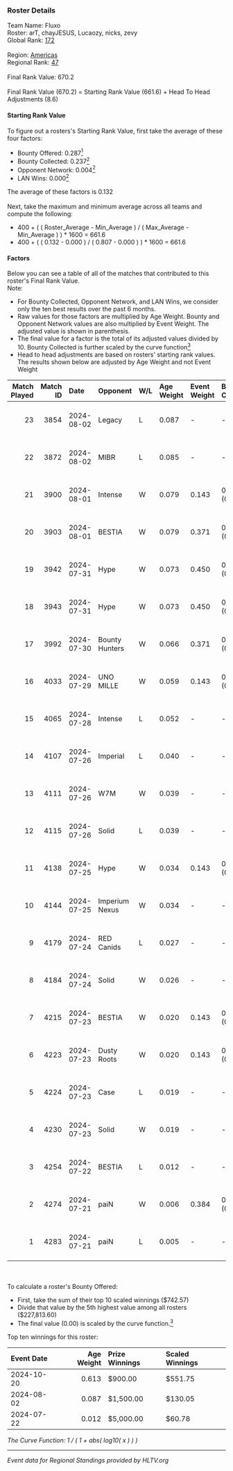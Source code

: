### Roster Details<br />
Team Name: Fluxo<br />
Roster: arT, chayJESUS, Lucaozy, nicks, zevy<br />
Global Rank: [172](../../standings_global_2025_01_16.md)<br />
<br />
Region: [Americas]( ../../standings_americas_2025_01_16.md)<br />
Regional Rank: [47]( ../../standings_americas_2025_01_16.md)<br />
<br />
Final Rank Value:  670.2<br />
<br />
Final Rank Value (670.2) = Starting Rank Value (661.6) + Head To Head Adjustments (8.6)<br />

#### Starting Rank Value<br />
To figure out a rosters's Starting Rank Value, first take the average of these four factors:<br />
- Bounty Offered: 0.287[<sup>1</sup>](#table2)
- Bounty Collected: 0.237[<sup>2</sup>](#table1)
- Opponent Network: 0.004[<sup>2</sup>](#table1)
- LAN Wins: 0.000[<sup>2</sup>](#table1)

The average of these factors is 0.132<br />
<br />
Next, take the maximum and minimum average across all teams and compute the following:<br />
- 400 + ( ( Roster_Average - Min_Average ) / ( Max_Average - Min_Average ) ) * 1600 = 661.6
- 400 + ( ( 0.132 - 0.000 ) / ( 0.807 - 0.000 ) ) * 1600 = 661.6


#### Factors<br />
Below you can see a table of all of the matches that contributed to this roster's Final Rank Value.<br />
Note:<br />

- For Bounty Collected, Opponent Network, and LAN Wins, we consider only the ten best results over the past 6 months.
- Raw values for those factors are multiplied by Age Weight. Bounty and Opponent Network values are also multiplied by Event Weight. The adjusted value is shown in parenthesis.
- The final value for a factor is the total of its adjusted values divided by 10. Bounty Collected is further scaled by the curve function[<sup>3</sup>](#curveFunction)
- Head to head adjustments are based on rosters' starting rank values. The results shown below are adjusted by Age Weight and not Event Weight
<span id="table1"></span><br />


| Match Played | Match ID | Date       | Opponent       | W/L | Age Weight | Event Weight | Bounty Collected | Opponent Network | LAN Wins  | H2H Adj. | Roster                               |
| -: | -: | :- | :- | :- | :- | :- | :- | :- | :- | -: | :- |
|           23 |     3854 | 2024-08-02 | Legacy         | L   | 0.087      | -            | -                | -                | -         |    -0.42 | arT, chayJESUS, Lucaozy, nicks, zevy |
|           22 |     3872 | 2024-08-02 | MIBR           | L   | 0.085      | -            | -                | -                | -         |    -0.02 | arT, chayJESUS, Lucaozy, nicks, zevy |
|           21 |     3900 | 2024-08-01 | Intense        | W   | 0.079      | 0.143        | 0.003 (0.000)    | 0.037 (0.000)    | 0 (0.000) |     1.14 | arT, chayJESUS, Lucaozy, nicks, zevy |
|           20 |     3903 | 2024-08-01 | BESTIA         | W   | 0.079      | 0.371        | 0.156 (0.005)    | 0.622 (0.018)    | 0 (0.000) |     2.24 | arT, chayJESUS, Lucaozy, nicks, zevy |
|           19 |     3942 | 2024-07-31 | Hype           | W   | 0.073      | 0.450        | 0.004 (0.000)    | 0.192 (0.006)    | 0 (0.000) |     1.37 | arT, chayJESUS, Lucaozy, nicks, zevy |
|           18 |     3943 | 2024-07-31 | Hype           | W   | 0.073      | 0.450        | 0.004 (0.000)    | 0.192 (0.006)    | 0 (0.000) |     1.37 | arT, chayJESUS, Lucaozy, nicks, zevy |
|           17 |     3992 | 2024-07-30 | Bounty Hunters | W   | 0.066      | 0.371        | 0.002 (0.000)    | 0.022 (0.001)    | 0 (0.000) |     0.99 | arT, chayJESUS, Lucaozy, nicks, zevy |
|           16 |     4033 | 2024-07-29 | UNO MILLE      | W   | 0.059      | 0.143        | 0.015 (0.000)    | 0.330 (0.003)    | 0 (0.000) |     1.05 | arT, chayJESUS, Lucaozy, nicks, zevy |
|           15 |     4065 | 2024-07-28 | Intense        | L   | 0.052      | -            | -                | -                | -         |    -0.88 | arT, Lucaozy, nicks, vsm, zevy       |
|           14 |     4107 | 2024-07-26 | Imperial       | L   | 0.040      | -            | -                | -                | -         |    -0.08 | arT, chayJESUS, Lucaozy, nicks, zevy |
|           13 |     4111 | 2024-07-26 | W7M            | W   | 0.039      | -            | -                | -                | 0 (0.000) |     0.53 | arT, chayJESUS, Lucaozy, nicks, zevy |
|           12 |     4115 | 2024-07-26 | Solid          | L   | 0.039      | -            | -                | -                | -         |    -0.86 | arT, chayJESUS, Lucaozy, nicks, zevy |
|           11 |     4138 | 2024-07-25 | Hype           | W   | 0.034      | 0.143        | 0.004 (0.000)    | 0.192 (0.001)    | 0 (0.000) |     0.64 | arT, chayJESUS, Lucaozy, nicks, zevy |
|           10 |     4144 | 2024-07-25 | Imperium Nexus | W   | 0.034      | -            | -                | -                | 0 (0.000) |     0.20 | arT, chayJESUS, Lucaozy, nicks, zevy |
|            9 |     4179 | 2024-07-24 | RED Canids     | L   | 0.027      | -            | -                | -                | -         |    -0.07 | arT, chayJESUS, Lucaozy, nicks, zevy |
|            8 |     4184 | 2024-07-24 | Solid          | W   | 0.026      | -            | -                | -                | 0 (0.000) |     0.24 | arT, chayJESUS, Lucaozy, nicks, zevy |
|            7 |     4215 | 2024-07-23 | BESTIA         | W   | 0.020      | 0.143        | 0.156 (0.000)    | 0.622 (0.002)    | -         |     0.57 | arT, chayJESUS, Lucaozy, nicks, zevy |
|            6 |     4223 | 2024-07-23 | Dusty Roots    | W   | 0.020      | 0.143        | 0.015 (0.000)    | 0.353 (0.001)    | -         |     0.48 | arT, chayJESUS, Lucaozy, nicks, zevy |
|            5 |     4224 | 2024-07-23 | Case           | L   | 0.019      | -            | -                | -                | -         |    -0.23 | arT, chayJESUS, Lucaozy, nicks, zevy |
|            4 |     4230 | 2024-07-23 | Solid          | W   | 0.019      | -            | -                | -                | -         |     0.17 | arT, chayJESUS, Lucaozy, nicks, zevy |
|            3 |     4254 | 2024-07-22 | BESTIA         | L   | 0.012      | -            | -                | -                | -         |    -0.04 | arT, chayJESUS, Lucaozy, nicks, zevy |
|            2 |     4274 | 2024-07-21 | paiN           | W   | 0.006      | 0.384        | 0.257 (0.001)    | 0.640 (0.002)    | -         |     0.19 | arT, chayJESUS, Lucaozy, nicks, zevy |
|            1 |     4283 | 2024-07-21 | paiN           | L   | 0.005      | -            | -                | -                | -         |    -0.00 | arT, chayJESUS, Lucaozy, nicks, zevy |

<br />
<span id="table2"></span><br />
To calculate a roster's Bounty Offered:<br />

- First, take the sum of their top 10 scaled winnings ($742.57)
- Divide that value by the 5th highest value among all rosters ($227,813.60)
- The final value (0.00) is scaled by the curve function.[<sup>3</sup>](#curveFunction)

Top ten winnings for this roster:<br />

| Event Date | Age Weight | Prize Winnings | Scaled Winnings |
| :- | -: | :- | :- |
| 2024-10-20 |      0.613 | $900.00        | $551.75         |
| 2024-08-02 |      0.087 | $1,500.00      | $130.05         |
| 2024-07-22 |      0.012 | $5,000.00      | $60.78          |


<span id="curveFunction"></span>_The Curve Function: 1 / ( 1 + abs( log10( x ) ) )_<br />

---
_Event data for Regional Standings provided by HLTV.org_<br />
